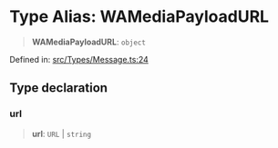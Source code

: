 # Type Alias: WAMediaPayloadURL

> **WAMediaPayloadURL**: `object`

Defined in: [src/Types/Message.ts:24](https://github.com/Fokusdotid/Baileys/blob/d7495b24bcd136e35724329fba661cfcc0bc8eed/src/Types/Message.ts#L24)

## Type declaration

### url

> **url**: `URL` \| `string`
